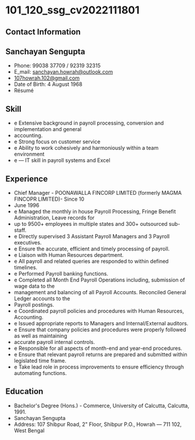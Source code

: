 # 101_120_ssg_cv2022111801

## Contact Information



## Sanchayan Sengupta

* Phone: 99038 37709 / 92319 32315
* E_mail: sanchayan.howrah@outlook.com
* 107howrah.102@gmail.com
* Date of Birth: 4 August 1968
* Résumé


## Skill

* e Extensive background in payroll processing, conversion and implementation and general
* accounting.
* e Strong focus on customer service
* e Ability to work cohesively and harmoniously within a team environment
* e — IT skill in payroll systems and Excel


## Experience

* Chief Manager - POONAWALLA FINCORP LIMITED (formerly MAGMA FINCOPR LIMITED)- Since 10
* June 1996
* e Managed the monthly in house Payroll Processing, Fringe Benefit Administration, Leave records for
* up to 9500+ employees in multiple states and 300+ outsourced sub-staff.
* e Directly supervised 3 Assistant Payroll Managers and 3 Payroll executives.
* e Ensure the accurate, efficient and timely processing of payroll.
* e Liaison with Human Resources department.
* e All payroll and related queries are responded to within defined timelines.
* e Performed Payroll banking functions.
* e Completed all Month End Payroll Operations including, submission of wage data to the
* management and balancing of all Payroll Accounts. Reconciled General Ledger accounts to the
* Payroll postings.
* e Coordinated payroll policies and procedures with Human Resources, Accounting.
* e Issued appropriate reports to Managers and Internal/External auditors.
* e Ensure that company policies and procedures were properly followed as well as maintaining
* accurate payroll internal controls.
* e Responsible for all aspects of month-end and year-end procedures.
* e Ensure that relevant payroll returns are prepared and submitted within legislated time frame.
* e Take lead role in process improvements to ensure efficiency through automating functions.


## Education

* Bachelor's Degree (Hons.) - Commerce, University of Calcutta, Calcutta, 1991.
* Sanchayan Sengupta
* Address: 107 Shibpur Road, 2" Floor, Shibpur P.O., Howrah — 711 102, West Bengal


